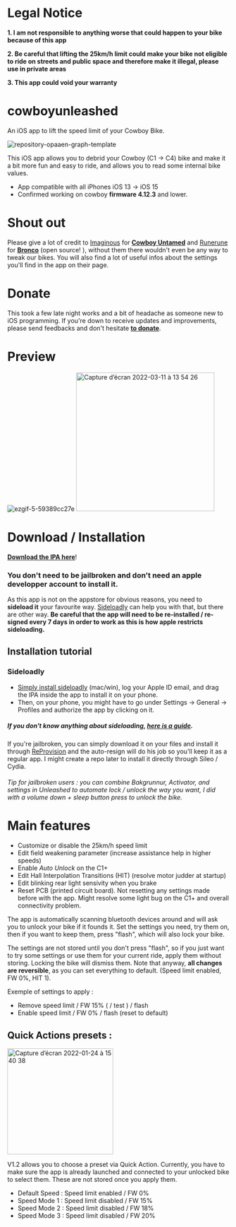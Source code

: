 # Legal Notice
**1. I am not responsible to anything worse that could happen to your bike because of this app**

**2. Be careful that lifting the 25km/h limit could make your bike not eligible to ride on streets and public space and therefore make it illegal, please use in private areas**

**3. This app could void your warranty**



# cowboyunleashed
An iOS app to lift the speed limit of your Cowboy Bike. 


![repository-opaaen-graph-template](https://user-images.githubusercontent.com/76073612/149851972-9bbeed50-0823-4da1-b744-0e3f4f4e59ca.png)


This iOS app allows you to debrid your Cowboy (C1 -> C4) bike and make it a bit more fun and easy to ride, and allows you to read some internal bike values.

- App compatible with all iPhones iOS 13 -> iOS 15
- Confirmed working on cowboy **firmware 4.12.3** and lower.



# Shout out

Please give a lot of credit to [Imaginous](https://github.com/Imaginous) for **[Cowboy Untamed](https://github.com/Imaginous/Cowboy_Untamed)** and [Runerune](https://github.com/runerune) for **[Bronco](https://github.com/runerune/BroncoUnleashed)** (open source! ), without them there wouldn't even be any way to tweak our bikes. You will also find a lot of useful infos about the settings you'll find in the app on their page.


# Donate

This took a few late night works and a bit of headache as someone new to iOS programming. If you're down to receive updates and improvements, please send feedbacks and don't hesitate [**to donate**](https://www.paypal.com/donate/?hosted_button_id=TUH8ECY3KP4BW).

# Preview


![ezgif-5-59389cc27e](https://user-images.githubusercontent.com/76073612/156061502-240bce81-15e9-43ec-be57-a8353a3f41f8.gif) <img width="314" alt="Capture d’écran 2022-03-11 à 13 54 26" src="https://user-images.githubusercontent.com/76073612/157870453-a4b45dd5-9364-4ff6-ba1b-ba5400760c57.png">



# Download / Installation
[**Download the IPA here**](https://github.com/mmmago/cowboyunleashed/releases)!


### You don't need to be jailbroken and don't need an apple developper account to install it.

As this app is not on the appstore for obvious reasons, you need to **sideload it** your favourite way. [Sideloadly](https://sideloadly.io/) can help you with that, but there are other way. **Be careful that the app will need to be re-installed / re-signed every 7 days in order to work as this is how apple restricts sideloading.** 

## Installation tutorial 

### Sideloadly

- [Simply install sideloadly](https://sideloadly.io/) (mac/win), log your Apple ID email, and drag the IPA inside the app to install it on your phone.
- Then, on your phone, you might have to go under Settings -> General -> Profiles and authorize the app by clicking on it.

##### If you don't know anything about sideloading, [here is a guide](https://www.reddit.com/r/sideloaded/comments/orqzau/guide_a_complete_beginners_guide_to_sideloading/).

If you're jailbroken, you can simply download it on your files and install it through [ReProvision](https://repo.packix.com/package/jp.soh.reprovision) and the auto-resign will do his job so you'll keep it as a regular app. I might create a repo later to install it directly through Sileo / Cydia.

###### *Tip for jailbroken users : you can combine Bakgrunnur, Activator, and settings in Unleashed to automate lock / unlock the way you want, I did with a volume down + sleep button press to unlock the bike.* 


# Main features

- Customize or disable the 25km/h speed limit 
- Edit field weakening parameter (increase assistance help in higher speeds)
- Enable *Auto Unlock* on the C1+
- Edit Hall Interpolation Transitions (HIT) (resolve motor judder at startup)
- Edit blinking rear light sensivity when you brake
- Reset PCB (printed circuit board). Not resetting any settings made before with the app. Might resolve some light bug on the C1+ and overall connectivity problem.

The app is automatically scanning bluetooth devices around and will ask you to unlock your bike if it founds it. Set the settings you need, try them on, then if you want to keep them, press "flash", which will also lock your bike.

The settings are not stored until you don't press "flash", so if you just want to try some settings or use them for your current ride, apply them without storing. Locking the bike will dismiss them. Note that anyway, **all changes are reversible**, as you can set everything to default. (Speed limit enabled, FW 0%, HIT 1).

Exemple of settings to apply : 

- Remove speed limit / FW 15% ( / test ) / flash
- Enable speed limit / FW 0% / flash (reset to default)

## Quick Actions presets :

<img width="240" alt="Capture d’écran 2022-01-24 à 15 40 38" src="https://user-images.githubusercontent.com/76073612/150803966-bf73d02c-f465-47e8-ab08-d86fa688c051.png">

V1.2 allows you to choose a preset via Quick Action. Currently, you have to make sure the app is already launched and connected to your unlocked bike to select them. These are not stored once you apply them.

- Default Speed : Speed limit enabled / FW 0%
- Speed Mode 1 : Speed limit disabled / FW 15%
- Speed Mode 2 : Speed limit disabled / FW 18%
- Speed Mode 3 : Speed limit disabled / FW 20%

